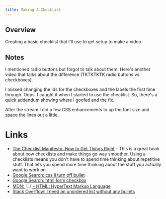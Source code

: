 ```yaml
---
title: Making A Checklist
---
```


Overview
--------

Creating a basic checklist that I'll use to get setup to make a video. 

Notes
-----

I mentioned radio buttons but forgot to talk about them. Here's another video that talks about the difference (TKTKTKTK radio buttons vs checkboxes).

I missed changing the ids for the checkboxes and the labels the first time through. Oops. I caught it when I started to use the checklist. So, there's a quick addendum showing where I goofed and the fix.

After the stream I did a few CSS enhancements to up the font size and space the lines out a little.

# Links

- [The Checklist Manifesto: How to Get Things Right](https://www.amazon.com/dp/0312430000/) - This is a great book about how checklists and make things go way smoother. Using a checklists means you don't have to spend time thinking about repetitive stuff. That lets you spend more time thinking about the stuff you actually want to work on.
- [Google Search: css li turn off bullet](https://www.google.com/search?client=safari&rls=en&q=css+li+turn+off+bullet&ie=UTF-8&oe=UTF-8)
- [Google Search: html form checkbox](https://www.google.com/search?client=safari&rls=en&q=html+form+checkbox&ie=UTF-8&oe=UTF-8)
- [MDN: <input type="checkbox"> - HTML: HyperText Markup Language](https://developer.mozilla.org/en-US/docs/Web/HTML/Element/input/checkbox)
- [Stack Overflow: I need an unordered list without any bullets](https://stackoverflow.com/questions/1027354/i-need-an-unordered-list-without-any-bullets)
